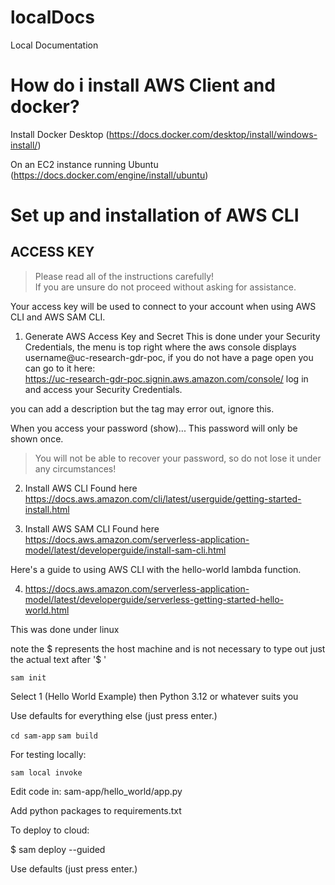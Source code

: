# localDocs
Local Documentation

# How do i install AWS Client and docker?
Install Docker Desktop (https://docs.docker.com/desktop/install/windows-install/)

On an EC2 instance running Ubuntu (https://docs.docker.com/engine/install/ubuntu)

# Set up and installation of AWS CLI
## ACCESS KEY
>Please read all of the instructions carefully! <br/> If you are unsure do not proceed without asking for assistance.

Your access key will be used to connect to your account when using AWS CLI and AWS SAM CLI.

1. Generate AWS Access Key and Secret
This is done under your Security Credentials, the menu is top right where the aws console displays username@uc-research-gdr-poc, if you do not have a page open you can go to it here: <br>
https://uc-research-gdr-poc.signin.aws.amazon.com/console/
log in and access your Security Credentials.

you can add a description but the tag may error out, ignore this.

When you access your password (show)... This password will only be shown once.
>You will not be able to recover your password, so do not lose it under any circumstances!

2.	Install AWS CLI
Found here <br>
https://docs.aws.amazon.com/cli/latest/userguide/getting-started-install.html

3.	Install AWS SAM CLI
Found here <br>
https://docs.aws.amazon.com/serverless-application-model/latest/developerguide/install-sam-cli.html

Here's a guide to using AWS CLI with the hello-world lambda function.

4.	https://docs.aws.amazon.com/serverless-application-model/latest/developerguide/serverless-getting-started-hello-world.html

This was done under linux

note the $ represents the host machine and is not necessary to type out just the actual text after '$ '

```sam init```

Select 1 (Hello World Example) then Python 3.12 or whatever suits you

Use defaults for everything else (just press enter.)

```cd sam-app```
```sam build```

For testing locally:

```sam local invoke```

Edit code in:
sam-app/hello_world/app.py

Add python packages to requirements.txt

To deploy to cloud:

$ sam deploy --guided

Use defaults (just press enter.)
